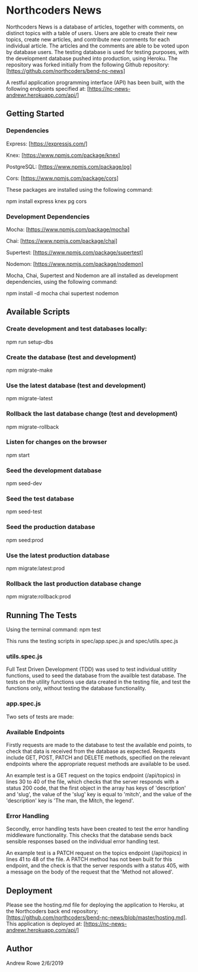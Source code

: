# Northcoders News

Northcoders News is a database of articles, together with comments, on distinct topics with a table of users. Users are able to create their new topics, create new articles, and contribute new comments for each individual article.  The articles and the comments are able to be voted upon by database users.  The testing database is used for testing purposes, with the development database pushed into production, using Heroku.  The repository was forked initially from the following Github repository: [https://github.com/northcoders/bend-nc-news]

A restful application programming interface (API) has been built, with the following endpoints specified at: [https://nc-news-andrewr.herokuapp.com/api/]

## Getting Started

### Dependencies

Express: [https://expressjs.com/]

Knex: [https://www.npmjs.com/package/knex]

PostgreSQL: [https://www.npmjs.com/package/pg]

Cors: [https://www.npmjs.com/package/cors]

These packages are installed using the following command:

npm install express knex pg cors

### Development Dependencies

Mocha: [https://www.npmjs.com/package/mocha]

Chai: [https://www.npmjs.com/package/chai]

Supertest: [https://www.npmjs.com/package/supertest]

Nodemon: [https://www.npmjs.com/package/nodemon]

Mocha, Chai, Supertest and Nodemon are all installed as development dependencies, using the following command:

npm install -d mocha chai supertest nodemon

## Available Scripts

### Create development and test databases locally:

npm run setup-dbs

### Create the database (test and development)
npm migrate-make

### Use the latest database (test and development)
npm migrate-latest

### Rollback the last database change (test and development)
npm migrate-rollback

### Listen for changes on the browser
npm start

### Seed the development database
npm seed-dev

### Seed the test database
npm seed-test

### Seed the production database
npm seed:prod

### Use the latest production database
npm migrate:latest:prod

### Rollback the last production database change
npm migrate:rollback:prod

## Running The Tests

Using the terminal command:
npm test

This runs the testing scripts in spec/app.spec.js and spec/utils.spec.js

### utils.spec.js

Full Test Driven Development (TDD) was used to test individual utitlity functions, used to seed the database from the availble test database.  The tests on the utility functions use data created in the testing file, and test the functions only, without testing the database functionality.

### app.spec.js

Two sets of tests are made:

### Available Endpoints

Firstly requests are made to the database to test the available end points, to check that data is received from the database as expected.  Requests include GET, POST, PATCH and DELETE methods, specified on the relevant endpoints where the appropriate request methods are available to be used.

An example test is a GET request on the topics endpoint (/api/topics) in lines 30 to 40 of the file, which checks that the server responds with a status 200 code, that the first object in the array has keys of 'description' and 'slug', the value of the 'slug' key is equal to 'mitch', and the value of the 'description' key is 'The man, the Mitch, the legend'.

### Error Handling

Secondly, error handling tests have been created to test the error handling middleware functionality.  This checks that the database sends back sensible responses based on the individual error handling test.

An example test is a PATCH request on the topics endpoint (/api/topics) in lines 41 to 48 of the file.  A PATCH method has not been built for this endpoint, and the check is that the server responds with a status 405, with a message on the body of the request that the 'Method not allowed'.

## Deployment

Please see the hosting.md file for deploying the application to Heroku, at the Northcoders back end repository; [https://github.com/northcoders/bend-nc-news/blob/master/hosting.md].  This application is deployed at: [https://nc-news-andrewr.herokuapp.com/api/]

## Author

Andrew Rowe 2/6/2019
